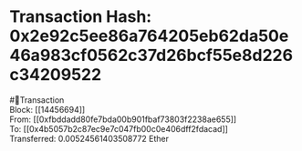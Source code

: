 
Transaction Hash: 0x2e92c5ee86a764205eb62da50e46a983cf0562c37d26bcf55e8d226c34209522
====================================================================================
  
#💸Transaction  
Block: [[14456694]]  
From: [[0xfbddadd80fe7bda00b901fbaf73803f2238ae655]]  
To: [[0x4b5057b2c87ec9e7c047fb00c0e406dff2fdacad]]  
Transferred: 0.00524561403508772 Ether